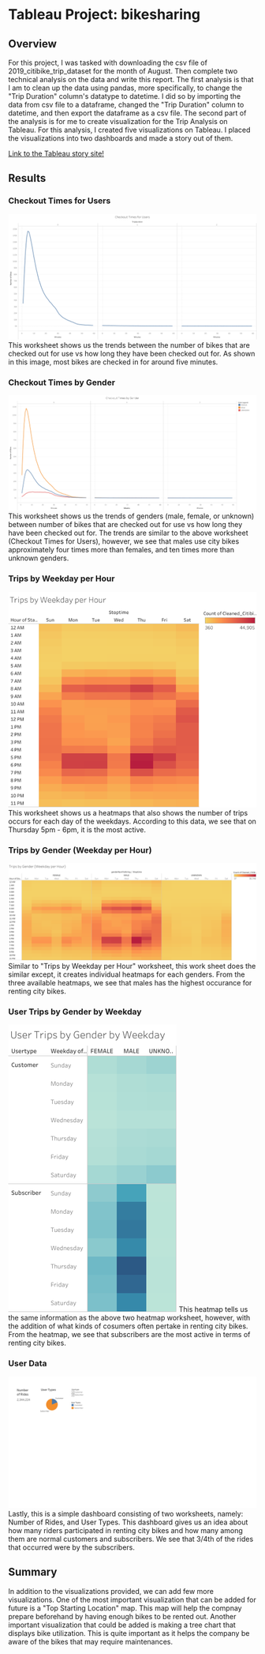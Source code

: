 # Tableau Project: bikesharing 
## Overview
For this project, I was tasked with downloading the csv file of 2019_citibike_trip_dataset for the month of August. Then complete two technical analysis on the data and write this report. The first analysis is that I am to clean up the data using pandas, more specifically, to change the "Trip Duration" column's datatype to datetime. I did so by importing the data from csv file to a dataframe, changed the "Trip Duration" column to datetime, and then export the dataframe as a csv file. The second part of the analysis is for me to create visualization for the Trip Analysis on Tableau. For this analysis, I created five visualizations on Tableau. I placed the visualizations into two dashboards and made a story out of them. 

[Link to the Tableau story site!](https://public.tableau.com/views/TripdataStoryAnalysis/NYCCitibike?:language=en-US&publish=yes&:display_count=n&:origin=viz_share_link)

## Results
### Checkout Times for Users
![Checkout Times for Users](/Images/CheckoutTimesforUsers.png)
This worksheet shows us the trends between the number of bikes that are checked out for use vs how long they have been checked out for. As shown in this image, most bikes are checked in for around five minutes. 

### Checkout Times by Gender
![Checkout Times by Gender](/Images/CheckoutTimesbyGender.png)
This worksheet shows us the trends of genders (male, female, or unknown) between number of bikes that are checked out for use vs how long they have been checked out for. The trends are similar to the above worksheet (Checkout Times for Users), however, we see that males use city bikes approximately four times more than females, and ten times more than unknown genders. 

### Trips by Weekday per Hour
![Trips by Weekday per Hour](/Images/TripsByWeekdayPerHour.png)
This worksheet shows us a heatmaps that also shows the number of trips occurs for each day of the weekdays. According to this data, we see that on Thursday 5pm - 6pm, it is the most active. 

### Trips by Gender (Weekday per Hour)
![Trips by Gender (Weekday per Hour)](/Images/TripsByGender(WeekdayPerHour).png)
Similar to "Trips by Weekday per Hour" worksheet, this work sheet does the similar except, it creates individual heatmaps for each genders. From the three available heatmaps, we see that males has the highest occurance for renting city bikes. 

### User Trips by Gender by Weekday
![User Trips by Gender by Weekday)](/Images/UserTripsByGenderByWeekday.png)
This heatmap tells us the same information as the above two heatmap worksheet, however, with the addition of what kinds of cosumers often pertake in renting city bikes. From the heatmap, we see that subscribers are the most active in terms of renting city bikes. 

### User Data 
![User Data)](/Images/UserData.png)
Lastly, this is a simple dashboard consisting of two worksheets, namely: Number of Rides, and User Types. This dashboard gives us an idea about how many riders participated in renting city bikes and how many among them are normal customers and subscribers. We see that 3/4th of the rides that occurred were by the subscribers. 


## Summary 
In addition to the visualizations provided, we can add few more visualizations. One of the most important visualization that can be added for future is a "Top Starting Location" map. This map will help the compnay prepare beforehand by having enough bikes to be rented out. Another important visualization that could be added is making a tree chart that displays bike utilization. This is quite important as it helps the company be aware of the bikes that may require maintenances. 
